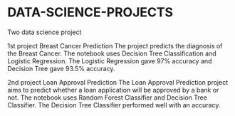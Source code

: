 # DATA-SCIENCE-PROJECTS
Two data science project 

1st project
Breast Cancer Prediction
The project predicts the diagnosis of the Breast Cancer. The notebook uses Decision Tree Classification and Logistic Regression. The Logistic Regression gave 97% accuracy and Decision Tree gave 93.5% accuracy.

2nd project
Loan Approval Prediction
The Loan Approval Prediction project aims to predict whether a loan application will be approved by a bank or not. The notebook uses Random Forest Classifier and Decision Tree Classifier. The Decision Tree Classifier performed well with an accuracy.
